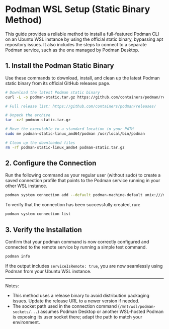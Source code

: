 # Podman WSL Setup (Static Binary Method)

This guide provides a reliable method to install a full-featured Podman CLI on an Ubuntu WSL instance by using the official static binary, bypassing apt repository issues. It also includes the steps to connect to a separate Podman service, such as the one managed by Podman Desktop.

## 1. Install the Podman Static Binary

Use these commands to download, install, and clean up the latest Podman static binary from its official GitHub releases page.

```bash
# Download the latest Podman static binary
curl -L -o podman-static.tar.gz https://github.com/containers/podman/releases/download/v5.6.0/podman-static-linux_amd64.tar.gz

# Full release list: https://github.com/containers/podman/releases/

# Unpack the archive
tar -xzf podman-static.tar.gz

# Move the executable to a standard location in your PATH
sudo mv podman-static-linux_amd64/podman /usr/local/bin/podman

# Clean up the downloaded files
rm -rf podman-static-linux_amd64 podman-static.tar.gz
```

## 2. Configure the Connection

Run the following command as your regular user (without sudo) to create a saved connection profile that points to the Podman service running in your other WSL instance.

```bash
podman system connection add --default podman-machine-default unix:///mnt/wsl/podman-sockets/podman-machine-default/podman-user.sock
```

To verify that the connection has been successfully created, run:

```bash
podman system connection list
```

## 3. Verify the Installation

Confirm that your podman command is now correctly configured and connected to the remote service by running a simple test command.

```bash
podman info
```

If the output includes `serviceIsRemote: true`, you are now seamlessly using Podman from your Ubuntu WSL instance.

---

Notes:
- This method uses a release binary to avoid distribution packaging issues. Update the release URL to a newer version if needed.
- The socket path used in the connection command (`/mnt/wsl/podman-sockets/...`) assumes Podman Desktop or another WSL-hosted Podman is exposing its user socket there; adapt the path to match your environment.
